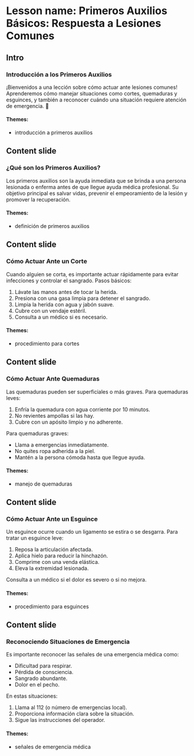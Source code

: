 # Lesson name: Primeros Auxilios Básicos: Respuesta a Lesiones Comunes

## Intro

### Introducción a los Primeros Auxilios

¡Bienvenidos a una lección sobre cómo actuar ante lesiones comunes! Aprenderemos cómo manejar situaciones como cortes, quemaduras y esguinces, y también a reconocer cuándo una situación requiere atención de emergencia. 🌟

#### **Themes:**
- introducción a primeros auxilios

## Content slide

### ¿Qué son los Primeros Auxilios?

Los primeros auxilios son la ayuda inmediata que se brinda a una persona lesionada o enferma antes de que llegue ayuda médica profesional. Su objetivo principal es salvar vidas, prevenir el empeoramiento de la lesión y promover la recuperación.

#### **Themes:**
- definición de primeros auxilios

## Content slide

### Cómo Actuar Ante un Corte

Cuando alguien se corta, es importante actuar rápidamente para evitar infecciones y controlar el sangrado. Pasos básicos:

1. Lávate las manos antes de tocar la herida.
2. Presiona con una gasa limpia para detener el sangrado.
3. Limpia la herida con agua y jabón suave.
4. Cubre con un vendaje estéril.
5. Consulta a un médico si es necesario.

#### **Themes:**
- procedimiento para cortes

## Content slide

### Cómo Actuar Ante Quemaduras

Las quemaduras pueden ser superficiales o más graves. Para quemaduras leves:

1. Enfría la quemadura con agua corriente por 10 minutos.
2. No revientes ampollas si las hay.
3. Cubre con un apósito limpio y no adherente.

Para quemaduras graves:

- Llama a emergencias inmediatamente.
- No quites ropa adherida a la piel.
- Mantén a la persona cómoda hasta que llegue ayuda.

#### **Themes:**
- manejo de quemaduras

## Content slide

### Cómo Actuar Ante un Esguince

Un esguince ocurre cuando un ligamento se estira o se desgarra. Para tratar un esguince leve:

1. Reposa la articulación afectada.
2. Aplica hielo para reducir la hinchazón.
3. Comprime con una venda elástica.
4. Eleva la extremidad lesionada.

Consulta a un médico si el dolor es severo o si no mejora.

#### **Themes:**
- procedimiento para esguinces

## Content slide

### Reconociendo Situaciones de Emergencia

Es importante reconocer las señales de una emergencia médica como:

- Dificultad para respirar.
- Pérdida de consciencia.
- Sangrado abundante.
- Dolor en el pecho.

En estas situaciones:

1. Llama al 112 (o número de emergencias local).
2. Proporciona información clara sobre la situación.
3. Sigue las instrucciones del operador.

#### **Themes:**
- señales de emergencia médica
